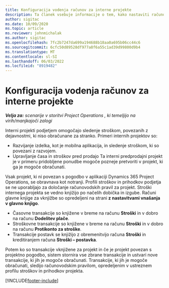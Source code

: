 ```yaml
---
title: Konfiguracija vodenja računov za interne projekte
description: Ta članek vsebuje informacije o tem, kako nastaviti računovodske prakse za interne projekte v Project Operations.
author: sigitac
ms.date: 10/09/2020
ms.topic: article
ms.reviewer: johnmichalak
ms.author: sigitac
ms.openlocfilehash: 7fc2b7247da699a194688b18aa0a695b06cc44c6
ms.sourcegitcommit: 6cfc50d89528df977a8f6a55c1ad39d99800d9b4
ms.translationtype: MT
ms.contentlocale: sl-SI
ms.lasthandoff: 06/03/2022
ms.locfileid: "8919482"
---
```

# <a name="configure-accounting-for-internal-projects"></a>Konfiguracija vodenja računov za interne projekte

_**Velja za:** scenarije v storitvi Project Operations , ki temeljijo na virih/manjkajoči zalogi_

Interni projekti podjetjem omogočajo sledenje stroškom, povezanih z dejavnostmi, ki niso obračunane za stranko. Primeri internih projektov so:

- Razvijanje izdelka, kot je mobilna aplikacija, in sledenje stroškom, ki so povezani z razvojem.
- Upravljanje časa in stroškov pred prodajo Ta interni predprodajni projekt je v primeru pridobljene ponudbe mogoče pozneje pretvoriti v projekt, ki ga je mogoče obračunati.

Vsak projekt, ki ni povezan s pogodbo v aplikaciji Dynamics 365 Project Operations, se obravnava kot notranji. Profili stroškov in prihodkov podjetja se ne uporabljajo za določanje računovodskih pravil za projekt. Stroški internega projekta se vedno knjižijo po načelih dobička in izgube. Računi glavne knjige za vknjižbe so opredeljeni na strani **z nastavitvami vnašanja v glavno knjigo**.

- Časovne transakcije so knjižene v breme na računu **Stroški** in v dobro na računu **Dodelitev plače**.
- Stroškovne transakcije so knjižene v breme na računu **Stroški** in v dobro na računu **Protikonto za stroške**.
- Transakcije postavk se knjižijo z obremenitvijo računa **Stroški** in kreditiranjem računa **Stroški – postavka**.

Potem ko so transakcije vknjižene za projekt in če je projekt povezan s projektno pogodbo, sistem stornira vse zbrane transakcije in ustvari nove transakcije, ki jih je mogoče obračunati. Transakcije, ki jih je mogoče obračunati, sledijo računovodskim pravilom, opredeljenim v ustreznem profilu stroškov in prihodkov projekta.




[!INCLUDE[footer-include](../includes/footer-banner.md)]
